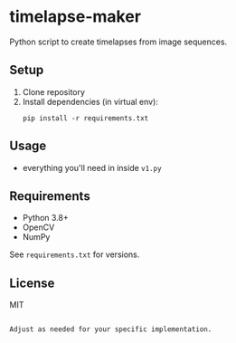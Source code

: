 # timelapse-maker

Python script to create timelapses from image sequences.

## Setup

1. Clone repository
2. Install dependencies (in virtual env):
   ```
   pip install -r requirements.txt
   ```

## Usage

- everything you'll need in inside `v1.py`

## Requirements

- Python 3.8+
- OpenCV
- NumPy

See `requirements.txt` for versions.

## License

MIT

```

Adjust as needed for your specific implementation.
```
